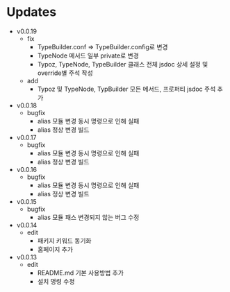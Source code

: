 # Updates

- v0.0.19
  - fix
    - TypeBuilder.conf => TypeBuilder.config로 변경
    - TypeNode 메서드 일부 private로 변경
    - Typoz, TypeNode, TypeBuilder 클래스 전체 jsdoc 상세 설정 및 override별 주석 작성
  - add
    - Typoz 및 TypeNode, TypBuilder 모든 메서드, 프로퍼티 jsdoc 주석 추가
- v0.0.18
  - bugfix
    - alias 모듈 변경 동시 명령으로 인해 실패
    - alias 정상 변경 빌드
- v0.0.17
  - bugfix
    - alias 모듈 변경 동시 명령으로 인해 실패
    - alias 정상 변경 빌드
- v0.0.16
  - bugfix
    - alias 모듈 변경 동시 명령으로 인해 실패
    - alias 정상 변경 빌드
- v0.0.15
  - bugfix
    - alias 모듈 패스 변경되지 않는 버그 수정
- v0.0.14
  - edit
    - 패키지 키워드 동기화
    - 홈페이지 추가
- v0.0.13
  - edit
    - README.md 기본 사용방법 추가
    - 설치 명령 수정
